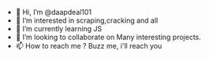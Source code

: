 - 👋 Hi, I’m @daapdeal101
- 👀 I’m interested in scraping,cracking and all
- 🌱 I’m currently learning JS
- 💞️ I’m looking to collaborate on Many interesting projects.
- 📫 How to reach me ? Buzz me, i'll reach you

<!---
